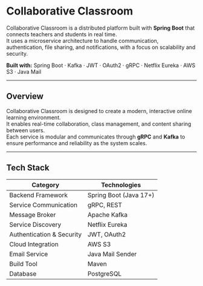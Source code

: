 # Collaborative Classroom

Collaborative Classroom is a distributed platform built with **Spring Boot** that connects teachers and students in real time.  
It uses a microservice architecture to handle communication, authentication, file sharing, and notifications, with a focus on scalability and security.

**Built with:** Spring Boot · Kafka · JWT · OAuth2 · gRPC · Netflix Eureka · AWS S3 · Java Mail

---

## Overview

Collaborative Classroom is designed to create a modern, interactive online learning environment.  
It enables real-time collaboration, class management, and content sharing between users.  
Each service is modular and communicates through **gRPC** and **Kafka** to ensure performance and reliability as the system scales.

---

## Tech Stack

| Category | Technologies |
|-----------|--------------|
| Backend Framework | Spring Boot (Java 17+) |
| Service Communication | gRPC, REST |
| Message Broker | Apache Kafka |
| Service Discovery | Netflix Eureka |
| Authentication & Security | JWT, OAuth2 |
| Cloud Integration | AWS S3 |
| Email Service | Java Mail Sender |
| Build Tool | Maven |
| Database | PostgreSQL |
